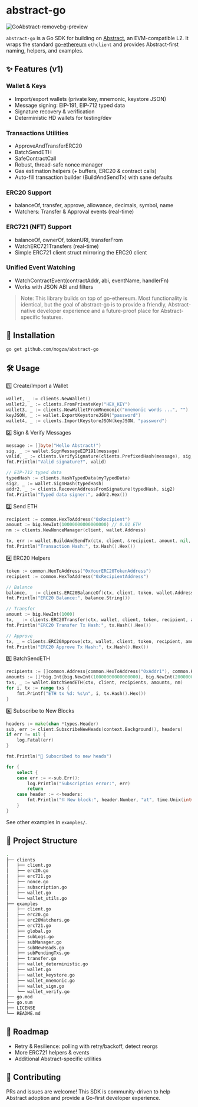 # abstract-go
![GoAbstract-removebg-preview](https://github.com/user-attachments/assets/ea6dc78f-9d59-40a4-9139-c9575bc4c451)

`abstract-go` is a Go SDK for building on [Abstract](https://abs.xyz), an EVM-compatible L2.
It wraps the standard [go-ethereum](https://github.com/ethereum/go-ethereum) `ethclient`
and provides Abstract-first naming, helpers, and examples.

## ✨ Features (v1)   
### Wallet & Keys
- Import/export wallets (private key, mnemonic, keystore JSON)
- Message signing: EIP-191, EIP-712 typed data
- Signature recovery & verification
- Deterministic HD wallets for testing/dev

### Transactions Utilities
- ApproveAndTransferERC20
- BatchSendETH
- SafeContractCall
- Robust, thread-safe nonce manager
- Gas estimation helpers (+ buffers, ERC20 & contract calls)
- Auto-fill transaction builder (BuildAndSendTx) with sane defaults

### ERC20 Support
- balanceOf, transfer, approve, allowance, decimals, symbol, name
- Watchers: Transfer & Approval events (real-time)

### ERC721 (NFT) Support
- balanceOf, ownerOf, tokenURI, transferFrom
- WatchERC721Transfers (real-time)
- Simple ERC721 client struct mirroring the ERC20 client

### Unified Event Watching
- WatchContractEvent(contractAddr, abi, eventName, handlerFn)
- Works with JSON ABI and filters

> Note: This library builds on top of go-ethereum. Most functionality is identical, but the goal of abstract-go is to provide a friendly, Abstract-native developer experience and a future-proof place for Abstract-specific features.

## 🚀 Installation

```bash
go get github.com/mogza/abstract-go
```

## 🛠 Usage   

1️⃣ Create/Import a Wallet
```go
wallet, _ := clients.NewWallet()
wallet2, _ := clients.FromPrivateKey("HEX_KEY")
wallet3, _ := clients.NewWalletFromMnemonic("mnemonic words ...", "")
keyJSON, _ := wallet.ExportKeystoreJSON("password")
wallet4, _ := clients.ImportKeystoreJSON(keyJSON, "password")

```

2️⃣ Sign & Verify Messages
```go
message := []byte("Hello Abstract!")
sig, _ := wallet.SignMessageEIP191(message)
valid, _ := clients.VerifySignature(clients.PrefixedHash(message), sig, wallet.Address)
fmt.Println("Valid signature?", valid)

// EIP-712 typed data
typedHash := clients.HashTypedData(myTypedData)
sig2, _ := wallet.SignHash(typedHash)
addr2, _ := clients.RecoverAddressFromSignature(typedHash, sig2)
fmt.Println("Typed data signer:", addr2.Hex())
```

3️⃣ Send ETH
```go
recipient := common.HexToAddress("0xRecipient")
amount := big.NewInt(10000000000000000) // 0.01 ETH
nm := clients.NewNonceManager(client, wallet.Address)

tx, err := wallet.BuildAndSendTx(ctx, client, &recipient, amount, nil, nm)
fmt.Println("Transaction Hash:", tx.Hash().Hex())
```

4️⃣ ERC20 Helpers
```go
token := common.HexToAddress("0xYourERC20TokenAddress")
recipient := common.HexToAddress("0xRecipientAddress")

// Balance
balance, _ := clients.ERC20BalanceOf(ctx, client, token, wallet.Address)
fmt.Println("ERC20 Balance:", balance.String())

// Transfer
amount := big.NewInt(1000)
tx, _ := clients.ERC20Transfer(ctx, wallet, client, token, recipient, amount)
fmt.Println("ERC20 Transfer Tx Hash:", tx.Hash().Hex())

// Approve
tx, _ = clients.ERC20Approve(ctx, wallet, client, token, recipient, amount)
fmt.Println("ERC20 Approve Tx Hash:", tx.Hash().Hex())
```

5️⃣ BatchSendETH
```go
recipients := []common.Address{common.HexToAddress("0xAddr1"), common.HexToAddress("0xAddr2")}
amounts := []*big.Int{big.NewInt(10000000000000000), big.NewInt(20000000000000000)}
txs, _ := wallet.BatchSendETH(ctx, client, recipients, amounts, nm)
for i, tx := range txs {
    fmt.Printf("ETH tx %d: %s\n", i, tx.Hash().Hex())
}
```

6️⃣ Subscribe to New Blocks
```go
headers := make(chan *types.Header)
sub, err := client.SubscribeNewHeads(context.Background(), headers)
if err != nil {
	log.Fatal(err)
}

fmt.Println("📡 Subscribed to new heads")

for {
	select {
	case err := <-sub.Err():
		log.Println("Subscription error:", err)
		return
	case header := <-headers:
		fmt.Println("⛓ New block:", header.Number, "at", time.Unix(int64(header.Time), 0))
	}
}
```


See other examples in `examples/`.


## 📂 Project Structure
```bash
.
├── clients
│   ├── client.go
│   ├── erc20.go
│   ├── erc721.go
│   ├── nonce.go
│   ├── subscription.go
│   ├── wallet.go
│   └── wallet_utils.go
├── examples
│   ├── client.go
│   ├── erc20.go
│   ├── erc20Watchers.go
│   ├── erc721.go
│   ├── global.go
│   ├── subLogs.go
│   ├── subManager.go
│   ├── subNewHeads.go
│   ├── subPendingTxs.go
│   ├── transfer.go
│   ├── wallet_deterministic.go
│   ├── wallet.go
│   ├── wallet_keystore.go
│   ├── wallet_mnemonic.go
│   ├── wallet_sign.go
│   └── wallet_verify.go
├── go.mod
├── go.sum
├── LICENSE
└── README.md


```

## 🔮 Roadmap   
- Retry & Resilience: polling with retry/backoff, detect reorgs
- More ERC721 helpers & events
- Additional Abstract-specific utilities

  
## 🤝 Contributing    
PRs and issues are welcome! This SDK is community-driven to help Abstract adoption and provide a Go-first developer experience.    
